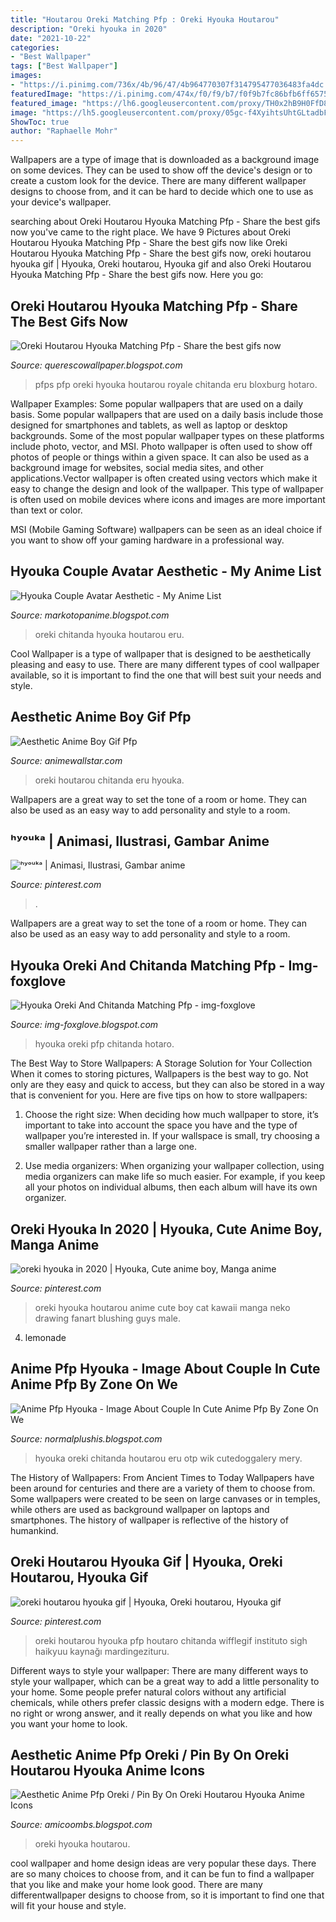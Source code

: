 ```yaml
---
title: "Houtarou Oreki Matching Pfp : Oreki Hyouka Houtarou"
description: "Oreki hyouka in 2020"
date: "2021-10-22"
categories:
- "Best Wallpaper"
tags: ["Best Wallpaper"]
images:
- "https://i.pinimg.com/736x/4b/96/47/4b964770307f314795477036483fa4dc.jpg"
featuredImage: "https://i.pinimg.com/474x/f0/f9/b7/f0f9b7fc86bfb6ff657517b2f642e87f.jpg"
featured_image: "https://lh6.googleusercontent.com/proxy/TH0x2hB9H0FfD8gZh1dhvC304bcd2MflUafK3Knk114FeVnxbZ_EcIGZZgnIg_cZML9NE6eDTnRXUe8j9gV8UNg73-LKRDda8e9W9tlhMpCtmXNSanVQ4rbQ5qQhqv1a=w1200-h630-p-k-no-nu"
image: "https://lh5.googleusercontent.com/proxy/05gc-f4XyihtsUhtGLtadbFL7TIlSUsBtFYxJCfxsKmD_BG-GxuY9d88d3g9ryvRR5HXFNMnuwVXRdwS11QVvD2ChZxFFlCgd05nwxw5GJU5rNg=w1200-h630-p-k-no-nu"
ShowToc: true
author: "Raphaelle Mohr"
---
```



Wallpapers are a type of image that is downloaded as a background image on some devices. They can be used to show off the device's design or to create a custom look for the device. There are many different wallpaper designs to choose from, and it can be hard to decide which one to use as your device's wallpaper.

	

		
searching about Oreki Houtarou Hyouka Matching Pfp - Share the best gifs now you've came to the right place. We have 9 Pictures about Oreki Houtarou Hyouka Matching Pfp - Share the best gifs now like Oreki Houtarou Hyouka Matching Pfp - Share the best gifs now, oreki houtarou hyouka gif | Hyouka, Oreki houtarou, Hyouka gif and also Oreki Houtarou Hyouka Matching Pfp - Share the best gifs now. Here you go:
		
    
## Oreki Houtarou Hyouka Matching Pfp - Share The Best Gifs Now

<img loading=lazy src="https://i.pinimg.com/originals/65/c1/dc/65c1dc503676ec94e20654804669b6ce.jpg" onerror="this.onerror=null;this.src='https://tse1.mm.bing.net/th?id=OIP.U-Y677gHqj2Qg7m_8zlnBwHaI3&amp;pid=15.1';" alt="Oreki Houtarou Hyouka Matching Pfp - Share the best gifs now">

_Source: querescowallpaper.blogspot.com_

>pfps pfp oreki hyouka houtarou royale chitanda eru bloxburg hotaro. 

	

Wallpaper Examples: Some popular wallpapers that are used on a daily basis.
Some popular wallpapers that are used on a daily basis include those designed for smartphones and tablets, as well as laptop or desktop backgrounds. Some of the most popular wallpaper types on these platforms include photo, vector, and MSI. 
Photo wallpaper is often used to show off photos of people or things within a given space. It can also be used as a background image for websites, social media sites, and other applications.Vector wallpaper is often created using vectors which make it easy to change the design and look of the wallpaper. This type of wallpaper is often used on mobile devices where icons and images are more important than text or color. 

MSI (Mobile Gaming Software) wallpapers can be seen as an ideal choice if you want to show off your gaming hardware in a professional way.

    
## Hyouka Couple Avatar Aesthetic - My Anime List

<img loading=lazy src="https://i.pinimg.com/474x/f0/f9/b7/f0f9b7fc86bfb6ff657517b2f642e87f.jpg" onerror="this.onerror=null;this.src='https://tse3.mm.bing.net/th?id=OIP.FQnYxwH-wHJwPHO2DgmsdwAAAA&amp;pid=15.1';" alt="Hyouka Couple Avatar Aesthetic - My Anime List">

_Source: markotopanime.blogspot.com_

>oreki chitanda hyouka houtarou eru. 

	

Cool Wallpaper is a type of wallpaper that is designed to be aesthetically pleasing and easy to use. There are many different types of cool wallpaper available, so it is important to find the one that will best suit your needs and style.

    
## Aesthetic Anime Boy Gif Pfp

<img loading=lazy src="https://i.pinimg.com/originals/b6/cc/7a/b6cc7a3d00bff931d3e8ea07bcf63438.gif" onerror="this.onerror=null;this.src='https://tse3.mm.bing.net/th?id=OIP.IECj8mLkkmauPvaq9xzOyAHaEJ&amp;pid=15.1';" alt="Aesthetic Anime Boy Gif Pfp">

_Source: animewallstar.com_

>oreki houtarou chitanda eru hyouka. 

	

Wallpapers are a great way to set the tone of a room or home. They can also be used as an easy way to add personality and style to a room.

    
## ʰʸᵒᵘᵏᵃ | Animasi, Ilustrasi, Gambar Anime

<img loading=lazy src="https://i.pinimg.com/736x/39/e5/43/39e543870055d323dc322059de70242d.jpg" onerror="this.onerror=null;this.src='https://tse1.mm.bing.net/th?id=OIP.pCSk_oClJkXZIWjY5jHyXgHaHb&amp;pid=15.1';" alt="ʰʸᵒᵘᵏᵃ | Animasi, Ilustrasi, Gambar anime">

_Source: pinterest.com_

>. 

	

Wallpapers are a great way to set the tone of a room or home. They can also be used as an easy way to add personality and style to a room.

    
## Hyouka Oreki And Chitanda Matching Pfp - Img-foxglove

<img loading=lazy src="https://i.pinimg.com/originals/ce/20/ff/ce20ff8968fced25dd5068b56cafdec2.jpg" onerror="this.onerror=null;this.src='https://tse4.mm.bing.net/th?id=OIP.gk58wGiZGzmJvQHTCW3chwHaIV&amp;pid=15.1';" alt="Hyouka Oreki And Chitanda Matching Pfp - img-foxglove">

_Source: img-foxglove.blogspot.com_

>hyouka oreki pfp chitanda hotaro. 

	

The Best Way to Store Wallpapers: A Storage Solution for Your Collection
When it comes to storing pictures, Wallpapers is the best way to go. Not only are they easy and quick to access, but they can also be stored in a way that is convenient for you. Here are five tips on how to store wallpapers:
1) Choose the right size: When deciding how much wallpaper to store, it’s important to take into account the space you have and the type of wallpaper you’re interested in. If your wallspace is small, try choosing a smaller wallpaper rather than a large one.

2) Use media organizers: When organizing your wallpaper collection, using media organizers can make life so much easier. For example, if you keep all your photos on individual albums, then each album will have its own organizer.

    
## Oreki Hyouka In 2020 | Hyouka, Cute Anime Boy, Manga Anime

<img loading=lazy src="https://i.pinimg.com/736x/4b/96/47/4b964770307f314795477036483fa4dc.jpg" onerror="this.onerror=null;this.src='https://tse4.mm.bing.net/th?id=OIP.P-xFcZH56fp7EaA2QpH-FwAAAA&amp;pid=15.1';" alt="oreki hyouka in 2020 | Hyouka, Cute anime boy, Manga anime">

_Source: pinterest.com_

>oreki hyouka houtarou anime cute boy cat kawaii manga neko drawing fanart blushing guys male. 

	

4. lemonade 

    
## Anime Pfp Hyouka - Image About Couple In Cute Anime Pfp By Zone On We

<img loading=lazy src="https://lh5.googleusercontent.com/proxy/05gc-f4XyihtsUhtGLtadbFL7TIlSUsBtFYxJCfxsKmD_BG-GxuY9d88d3g9ryvRR5HXFNMnuwVXRdwS11QVvD2ChZxFFlCgd05nwxw5GJU5rNg=w1200-h630-p-k-no-nu" onerror="this.onerror=null;this.src='https://tse1.mm.bing.net/th?id=OIP.WGAZoipX7j-9J9FoFNVHdwHaG4&amp;pid=15.1';" alt="Anime Pfp Hyouka - Image About Couple In Cute Anime Pfp By Zone On We">

_Source: normalplushis.blogspot.com_

>hyouka oreki chitanda houtarou eru otp wik cutedoggalery mery. 

	

The History of Wallpapers: From Ancient Times to Today
Wallpapers have been around for centuries and there are a variety of them to choose from. Some wallpapers were created to be seen on large canvases or in temples, while others are used as background wallpaper on laptops and smartphones. The history of wallpaper is reflective of the history of humankind.

    
## Oreki Houtarou Hyouka Gif | Hyouka, Oreki Houtarou, Hyouka Gif

<img loading=lazy src="https://i.pinimg.com/originals/7e/a5/82/7ea58249ea44e00d4df0fe567038718d.gif" onerror="this.onerror=null;this.src='https://tse1.mm.bing.net/th?id=OIP.-OPJBl3VSZt2Hg-QoJ1UIwHaEK&amp;pid=15.1';" alt="oreki houtarou hyouka gif | Hyouka, Oreki houtarou, Hyouka gif">

_Source: pinterest.com_

>oreki houtarou hyouka pfp houtaro chitanda wifflegif instituto sigh haikyuu kaynağı mardingezituru. 

	

Different ways to style your wallpaper:
There are many different ways to style your wallpaper, which can be a great way to add a little personality to your home. Some people prefer natural colors without any artificial chemicals, while others prefer classic designs with a modern edge. There is no right or wrong answer, and it really depends on what you like and how you want your home to look.

    
## Aesthetic Anime Pfp Oreki / Pin By On Oreki Houtarou Hyouka Anime Icons

<img loading=lazy src="https://lh6.googleusercontent.com/proxy/TH0x2hB9H0FfD8gZh1dhvC304bcd2MflUafK3Knk114FeVnxbZ_EcIGZZgnIg_cZML9NE6eDTnRXUe8j9gV8UNg73-LKRDda8e9W9tlhMpCtmXNSanVQ4rbQ5qQhqv1a=w1200-h630-p-k-no-nu" onerror="this.onerror=null;this.src='https://tse2.mm.bing.net/th?id=OIP.UoX4uOgfoZuD3BjMNPDj-wHaEG&amp;pid=15.1';" alt="Aesthetic Anime Pfp Oreki / Pin By On Oreki Houtarou Hyouka Anime Icons">

_Source: amicoombs.blogspot.com_

>oreki hyouka houtarou. 

	

cool wallpaper and home design ideas are very popular these days. There are so many choices to choose from, and it can be fun to find a wallpaper that you like and make your home look good. There are many differentwallpaper designs to choose from, so it is important to find one that will fit your house and style.

